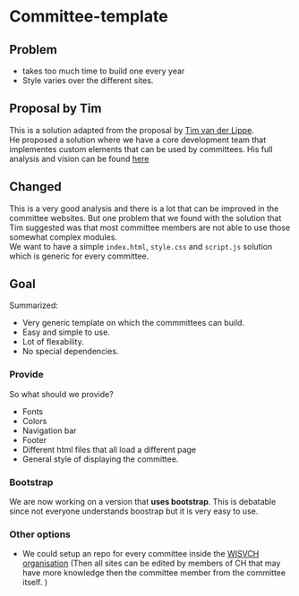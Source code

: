 # Committee-template

## Problem
- takes too much time to build one every year
- Style varies over the different sites.

## Proposal by Tim
This is a solution adapted from the proposal by [Tim van der Lippe](https://github.com/TimvdLippe).  
He proposed a solution where we have a core development team that implementes custom elements that can be used by committees. His full analysis and vision can be found [here](https://github.com/WISVCH/committee-website-vision/blob/master/README.md)  

## Changed
This is a very good analysis and there is a lot that can be improved in the committee websites. But one problem that we found with the solution that Tim suggested was that most committee members are not able to use those somewhat complex modules.  
We want to have a simple `index.html`, `style.css` and `script.js` solution which is generic for every committee.

## Goal
Summarized: 
- Very generic template on which the commmittees can build. 
- Easy and simple to use.
- Lot of flexability. 
- No special dependencies.

### Provide
So what should we provide?
- Fonts
- Colors
- Navigation bar
- Footer
- Different html files that all load a different page
- General style of displaying the committee.

### Bootstrap
We are now working on a version that **uses bootstrap**. This is debatable since not everyone understands boostrap but it is very easy to use.

### Other options
- We could setup an repo for every committee inside the [WISVCH organisation](https://github.com/WISVCH)  (Then all sites can be edited by members of CH that may have more knowledge then the committee member from the committee itself. )

